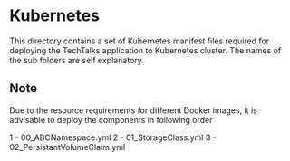 # Kubernetes

This directory contains a set of Kubernetes manifest files required for deploying the TechTalks application to Kubernetes cluster. The names of the sub folders are self explanatory.

## Note

Due to the resource requirements for different Docker images, it is advisable to deploy the components in following order

1 - 00_ABCNamespace.yml
2 - 01_StorageClass.yml
3 - 02_PersistantVolumeClaim.yml
